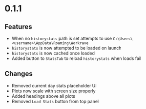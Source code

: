 # 0.1.1
## Features
- When no `historystats` path is set attempts to use `C:\Users\<username>\AppData\Roaming\Workrave`
- `historystats` is now attempted to be loaded on launch
- `historystats` is now cached once loaded
- Added button to `StatsTab` to reload `historystats` when loads fail 

## Changes
- Removed current day stats placeholder UI
- Plots now scale with screen size properly
- Added headings above all plots
- Removed `Load Stats` button from top panel

